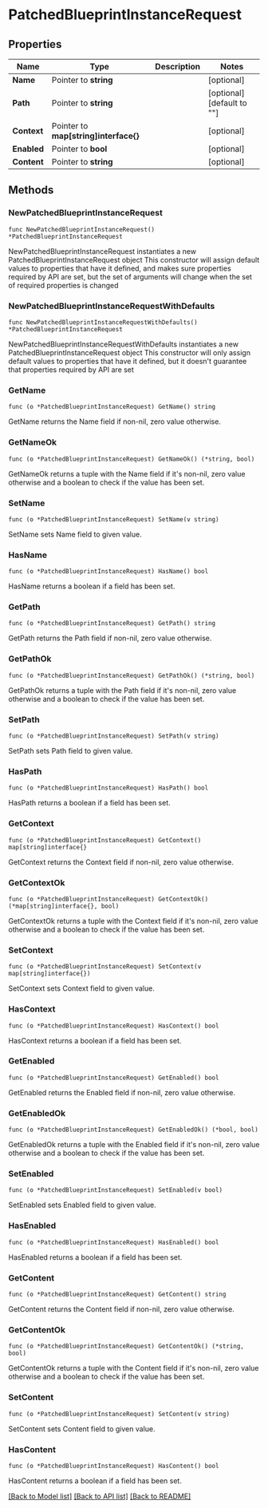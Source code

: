 # PatchedBlueprintInstanceRequest

## Properties

Name | Type | Description | Notes
------------ | ------------- | ------------- | -------------
**Name** | Pointer to **string** |  | [optional] 
**Path** | Pointer to **string** |  | [optional] [default to ""]
**Context** | Pointer to **map[string]interface{}** |  | [optional] 
**Enabled** | Pointer to **bool** |  | [optional] 
**Content** | Pointer to **string** |  | [optional] 

## Methods

### NewPatchedBlueprintInstanceRequest

`func NewPatchedBlueprintInstanceRequest() *PatchedBlueprintInstanceRequest`

NewPatchedBlueprintInstanceRequest instantiates a new PatchedBlueprintInstanceRequest object
This constructor will assign default values to properties that have it defined,
and makes sure properties required by API are set, but the set of arguments
will change when the set of required properties is changed

### NewPatchedBlueprintInstanceRequestWithDefaults

`func NewPatchedBlueprintInstanceRequestWithDefaults() *PatchedBlueprintInstanceRequest`

NewPatchedBlueprintInstanceRequestWithDefaults instantiates a new PatchedBlueprintInstanceRequest object
This constructor will only assign default values to properties that have it defined,
but it doesn't guarantee that properties required by API are set

### GetName

`func (o *PatchedBlueprintInstanceRequest) GetName() string`

GetName returns the Name field if non-nil, zero value otherwise.

### GetNameOk

`func (o *PatchedBlueprintInstanceRequest) GetNameOk() (*string, bool)`

GetNameOk returns a tuple with the Name field if it's non-nil, zero value otherwise
and a boolean to check if the value has been set.

### SetName

`func (o *PatchedBlueprintInstanceRequest) SetName(v string)`

SetName sets Name field to given value.

### HasName

`func (o *PatchedBlueprintInstanceRequest) HasName() bool`

HasName returns a boolean if a field has been set.

### GetPath

`func (o *PatchedBlueprintInstanceRequest) GetPath() string`

GetPath returns the Path field if non-nil, zero value otherwise.

### GetPathOk

`func (o *PatchedBlueprintInstanceRequest) GetPathOk() (*string, bool)`

GetPathOk returns a tuple with the Path field if it's non-nil, zero value otherwise
and a boolean to check if the value has been set.

### SetPath

`func (o *PatchedBlueprintInstanceRequest) SetPath(v string)`

SetPath sets Path field to given value.

### HasPath

`func (o *PatchedBlueprintInstanceRequest) HasPath() bool`

HasPath returns a boolean if a field has been set.

### GetContext

`func (o *PatchedBlueprintInstanceRequest) GetContext() map[string]interface{}`

GetContext returns the Context field if non-nil, zero value otherwise.

### GetContextOk

`func (o *PatchedBlueprintInstanceRequest) GetContextOk() (*map[string]interface{}, bool)`

GetContextOk returns a tuple with the Context field if it's non-nil, zero value otherwise
and a boolean to check if the value has been set.

### SetContext

`func (o *PatchedBlueprintInstanceRequest) SetContext(v map[string]interface{})`

SetContext sets Context field to given value.

### HasContext

`func (o *PatchedBlueprintInstanceRequest) HasContext() bool`

HasContext returns a boolean if a field has been set.

### GetEnabled

`func (o *PatchedBlueprintInstanceRequest) GetEnabled() bool`

GetEnabled returns the Enabled field if non-nil, zero value otherwise.

### GetEnabledOk

`func (o *PatchedBlueprintInstanceRequest) GetEnabledOk() (*bool, bool)`

GetEnabledOk returns a tuple with the Enabled field if it's non-nil, zero value otherwise
and a boolean to check if the value has been set.

### SetEnabled

`func (o *PatchedBlueprintInstanceRequest) SetEnabled(v bool)`

SetEnabled sets Enabled field to given value.

### HasEnabled

`func (o *PatchedBlueprintInstanceRequest) HasEnabled() bool`

HasEnabled returns a boolean if a field has been set.

### GetContent

`func (o *PatchedBlueprintInstanceRequest) GetContent() string`

GetContent returns the Content field if non-nil, zero value otherwise.

### GetContentOk

`func (o *PatchedBlueprintInstanceRequest) GetContentOk() (*string, bool)`

GetContentOk returns a tuple with the Content field if it's non-nil, zero value otherwise
and a boolean to check if the value has been set.

### SetContent

`func (o *PatchedBlueprintInstanceRequest) SetContent(v string)`

SetContent sets Content field to given value.

### HasContent

`func (o *PatchedBlueprintInstanceRequest) HasContent() bool`

HasContent returns a boolean if a field has been set.


[[Back to Model list]](../README.md#documentation-for-models) [[Back to API list]](../README.md#documentation-for-api-endpoints) [[Back to README]](../README.md)


